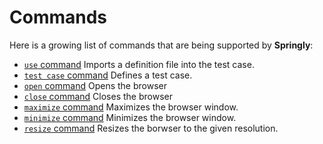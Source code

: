 Commands
==

Here is a growing list of commands that are being supported by **Springly**:
* [`use` command](Use.md) Imports a definition file into the test case.
* [`test case` command](TestCase.md) Defines a test case.
* [`open` command](Open.md) Opens the browser
* [`close` command](Close.md) Closes the browser
* [`maximize` command](Maximize.md) Maximizes the browser window.
* [`minimize` command](Minimize.md) Minimizes the browser window.
* [`resize` command](Resize.md) Resizes the borwser to the given resolution.